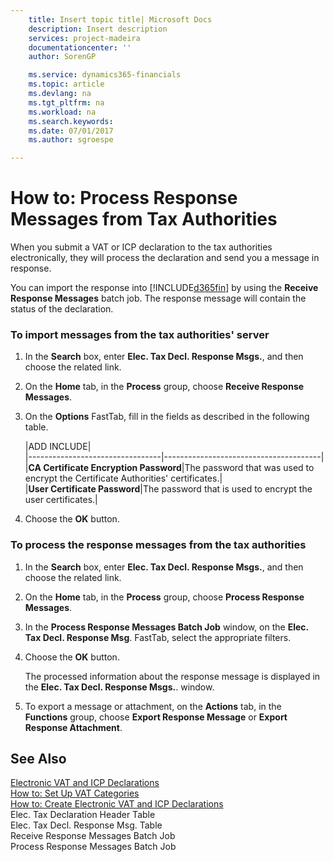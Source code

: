```yaml
---
    title: Insert topic title| Microsoft Docs
    description: Insert description
    services: project-madeira
    documentationcenter: ''
    author: SorenGP

    ms.service: dynamics365-financials
    ms.topic: article
    ms.devlang: na
    ms.tgt_pltfrm: na
    ms.workload: na
    ms.search.keywords:
    ms.date: 07/01/2017
    ms.author: sgroespe

---
```

# How to: Process Response Messages from Tax Authorities
When you submit a VAT or ICP declaration to the tax authorities electronically, they will process the declaration and send you a message in response.  
  
 You can import the response into [!INCLUDE[d365fin](includes/d365fin_md.md)] by using the **Receive Response Messages** batch job. The response message will contain the status of the declaration.  
  
### To import messages from the tax authorities' server  
  
1.  In the **Search** box, enter **Elec. Tax Decl. Response Msgs.**, and then choose the related link.  
  
2.  On the **Home** tab, in the **Process** group, choose **Receive Response Messages**.  
  
3.  On the **Options** FastTab, fill in the fields as described in the following table.  
  
    |ADD INCLUDE<!--[!INCLUDE[bp_tablefield](includes/bp_tabledescription_md.md)]-->|  
    |---------------------------------|---------------------------------------|  
    |**CA Certificate Encryption Password**|The password that was used to encrypt the Certificate Authorities' certificates.|  
    |**User Certificate Password**|The password that is used to encrypt the user certificates.|  
  
4.  Choose the **OK** button.  
  
### To process the response messages from the tax authorities  
  
1.  In the **Search** box, enter **Elec. Tax Decl. Response Msgs.**, and then choose the related link.  
  
2.  On the **Home** tab, in the **Process** group, choose **Process Response Messages**.  
  
3.  In the **Process Response Messages Batch Job** window, on the **Elec. Tax Decl. Response Msg**. FastTab, select the appropriate filters.  
  
4.  Choose the **OK** button.  
  
     The processed information about the response message is displayed in the **Elec. Tax Decl. Response Msgs.**. window.  
  
5.  To export a message or attachment, on the **Actions** tab, in the **Functions** group, choose **Export Response Message** or **Export Response Attachment**.  
  
## See Also  
 [Electronic VAT and ICP Declarations](electronic-vat-and-icp-declarations.md)   
 [How to: Set Up VAT Categories](how-to-set-up-vat-categories.md)   
 [How to: Create Electronic VAT and ICP Declarations](how-to-create-electronic-vat-and-icp-declarations.md)   
 Elec. Tax Declaration Header Table   
 Elec. Tax Decl. Response Msg. Table   
 Receive Response Messages Batch Job   
 Process Response Messages Batch Job